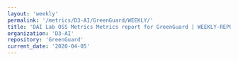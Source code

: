 ```yaml
---
layout: 'weekly'
permalink: '/metrics/D3-AI/GreenGuard/WEEKLY/'
title: 'DAI Lab OSS Metrics Metrics report for GreenGuard | WEEKLY-REPORT-2020-04-05'
organization: 'D3-AI'
repository: 'GreenGuard'
current_date: '2020-04-05'
---
```

